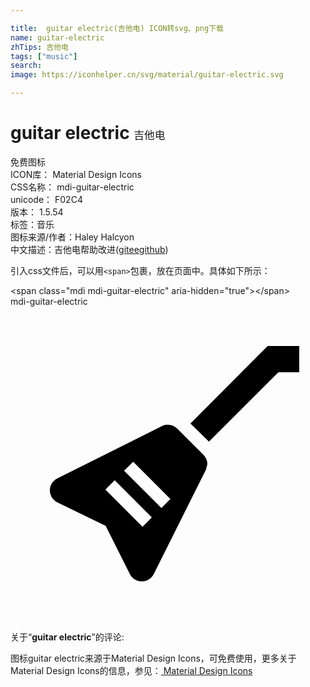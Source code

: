 ```yaml
---

title:  guitar electric(吉他电) ICON转svg、png下载
name: guitar-electric
zhTips: 吉他电
tags: ["music"]
search: 
image: https://iconhelper.cn/svg/material/guitar-electric.svg

---
```


# guitar electric  <small style="font-size: 60%;font-weight: 100">吉他电</small>


<div class="detail-page">
<p>
<span><span class="badge-success badge">免费图标</span> </span>
<br/>
<span>
ICON库：
<span class="badge-secondary badge">Material Design Icons</span> 
</span>
<br/>
<span>
CSS名称：
<span class="badge-secondary badge">mdi-guitar-electric</span> 
</span>
<br/>
<span>
unicode：
<span class="badge-secondary badge">F02C4</span> 
<copy-btn content='F02C4' btn-title=""></copy-btn>
<copy-btn :content='String.fromCodePoint(parseInt("F02C4", 16))' btn-title="复制U"></copy-btn>
</span>
<br/>
<span>
版本：
<span class="badge-secondary badge">1.5.54</span> 
</span><br/><span>标签：<span class="badge-light badge"><router-link to="/tags/music.html">音乐</router-link></span></span>
<br/>
<span>图标来源/作者：<span class="badge-light badge">Haley Halcyon</span></span> 
<br/>
<span class="zh-detail">中文描述：<span class="badge-primary badge">吉他电</span><span class="help-link"><span>帮助改进</span>(<a href="https://gitee.com/liuwave/icon-helper/edit/master/json/material/guitar-electric.json" target="_blank" rel="noopener noreferrer">gitee</a><a href="https://github.com/liuwave/icon-helper/edit/master/json/material/guitar-electric.json" target="_blank" rel="noopener noreferrer">github</a></span>)</span><br/>
</p>
</div>
<div class="alert alert-dark">
  <i class="mdi mdi-guitar-electric mdi-48px"></i>
  <i class="mdi mdi-guitar-electric mdi-36px"></i>
  <i class="mdi mdi-guitar-electric mdi-24px"></i>
  <i class="mdi mdi-guitar-electric mdi-18px"></i>
</div>
<div>
  <p>引入css文件后，可以用<code>&lt;span&gt;</code>包裹，放在页面中。具体如下所示：    
  </p>
  <div class="alert alert-primary" style="font-size: 14px">
    &lt;span class="mdi mdi-guitar-electric" aria-hidden="true"&gt;&lt;/span&gt;
    <copy-btn content='<span class="mdi mdi-guitar-electric" aria-hidden="true"></span>'></copy-btn>
  </div>
  <div class="alert alert-secondary">
    <i class="mdi mdi-guitar-electric"
    style="font-size: 24px"
    aria-hidden="true"></i> mdi-guitar-electric
    <copy-btn content="mdi-guitar-electric" btn-title="复制图标名称"></copy-btn>
  </div>
</div>
<div id="svg" class="svg-wrap">
<svg xmlns="http://www.w3.org/2000/svg" viewBox="0 0 24 24"><path d="M19.59,3H22V5H20.41L15.12,10.29L13.71,8.9L19.59,3M12,9C12.26,9 12.5,9.1 12.71,9.3L14.71,11.3C14.89,11.5 15,11.73 15,12L14.9,12.4L10.9,20.4C10.71,20.75 10.36,20.93 10,20.93C9.65,20.93 9.29,20.75 9.11,20.4L7.25,16.7L3.55,14.9C3.18,14.7 3,14.35 3,14C3,13.65 3.18,13.3 3.55,13.1L11.55,9.1C11.69,9 11.84,9 12,9M9.35,11.82L8.65,12.5L11.5,15.35L12.18,14.65L9.35,11.82M7.94,13.23L7.23,13.94L10.06,16.77L10.77,16.06L7.94,13.23Z" /></svg>
</div>
<detail full-name='mdi-guitar-electric'></detail>
<div class="icon-detail__container">
<p>关于“<b>guitar electric</b>”的评论:</p>
</div>
<Vssue title="关于“guitar electric”的评论" />    
<div><p>图标guitar electric来源于Material Design Icons，可免费使用，更多关于 Material Design Icons的信息，参见：<a target="_blank" href="https://iconhelper.cn/material.html"> Material Design Icons</a>
</p></div>
